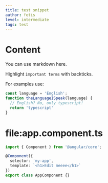 ```yaml
---
title: test snippet
author: fetis
level: intermediate
tags: test
---
```

# Content

You can use markdown here.

Highlight `important terms` with backticks.

For examples use:

```typescript
const language = 'English';
function theLanguageISpeak(language) {
  // English? No, only typescript!
  return 'typescript'
}
```

# file:app.component.ts
```typescript
import { Component } from '@angular/core';

@Component({
  selector: 'my-app',
  template: `<h1>Edit meeee</h1>`
})
export class AppComponent {}
```

